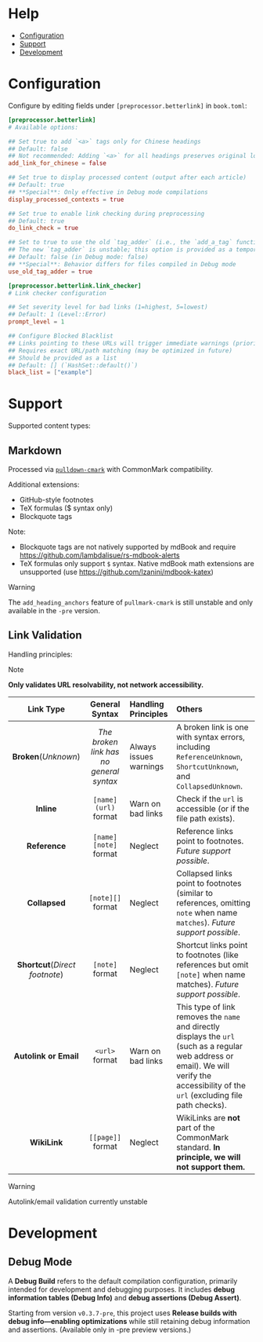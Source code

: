 # Help
- [Configuration](#configuration)
- [Support](#support)
- [Development](#development)

# Configuration
Configure by editing fields under `[preprocessor.betterlink]` in `book.toml`:

```toml
[preprocessor.betterlink]
# Available options:

## Set true to add `<a>` tags only for Chinese headings
## Default: false
## Not recommended: Adding `<a>` for all headings preserves original logic and handles English titles with special characters (e.g., -)
add_link_for_chinese = false

## Set true to display processed content (output after each article)
## Default: true
## **Special**: Only effective in Debug mode compilations
display_processed_contexts = true

## Set true to enable link checking during preprocessing
## Default: true
do_link_check = true

## Set to true to use the old `tag_adder` (i.e., the `add_a_tag` function)
## The new `tag_adder` is unstable; this option is provided as a temporary workaround
## Default: false (in Debug mode: false)
## **Special**: Behavior differs for files compiled in Debug mode
use_old_tag_adder = true

[preprocessor.betterlink.link_checker]
# Link checker configuration

## Set severity level for bad links (1=highest, 5=lowest)
## Default: 1 (Level::Error)
prompt_level = 1

## Configure Blocked Blacklist
## Links pointing to these URLs will trigger immediate warnings (prioritized over other checks)
## Requires exact URL/path matching (may be optimized in future)
## Should be provided as a list
## Default: [] (`HashSet::default()`)
black_list = ["example"]
```

# Support
Supported content types:

## Markdown
Processed via [`pulldown-cmark`](https://crates.io/crates/pulldown-cmark) with CommonMark compatibility.

Additional extensions:
- GitHub-style footnotes
- TeX formulas ($ syntax only)
- Blockquote tags

Note:
- Blockquote tags are not natively supported by mdBook and require <https://github.com/lambdalisue/rs-mdbook-alerts>
- TeX formulas only support `$` syntax. Native mdBook math extensions are unsupported (use <https://github.com/lzanini/mdbook-katex>)

> [!WARNING]
> The `add_heading_anchors` feature of `pullmark-cmark` is still unstable and only available in the `-pre` version.

## Link Validation
Handling principles:

> [!NOTE]
> **Only validates URL resolvability, not network accessibility.**

| Link Type | General Syntax | Handling Principles | Others |
|:-------:|:-------:|:-------|:-------|
| **Broken**(_Unknown_) | _The broken link has no general syntax_ | Always issues warnings | A broken link is one with syntax errors, including `ReferenceUnknown`, `ShortcutUnknown`, and `CollapsedUnknown`. |
| **Inline** | `[name](url)` format | Warn on bad links | Check if the `url` is accessible (or if the file path exists). |
| **Reference** | `[name][note]` format | Neglect | Reference links point to footnotes. _Future support possible_. |
| **Collapsed** | `[note][]` format | Neglect | Collapsed links point to footnotes (similar to references, omitting `note` when name `matches`). _Future support possible_. |
| **Shortcut**(_Direct footnote_) | `[note]` format | Neglect | Shortcut links point to footnotes (like references but omit `[note]` when name matches). _Future support possible_. |
| **Autolink or Email** | `<url>` format | Warn on bad links | This type of link removes the `name` and directly displays the `url` (such as a regular web address or email). We will verify the accessibility of the `url` (excluding file path checks). |
| **WikiLink** | `[[page]]` format | Neglect | WikiLinks are **not** part of the CommonMark standard. **In principle, we will not support them.** |

> [!WARNING]
> Autolink/email validation currently unstable


# Development
## Debug Mode
A **Debug Build** refers to the default compilation configuration, primarily intended for development and debugging purposes. It includes **debug information tables (Debug Info)** and **debug assertions (Debug Assert)**.

Starting from version `v0.3.7-pre`, this project uses **Release builds with debug info—enabling optimizations** while still retaining debug information and assertions. (Available only in -pre preview versions.)
